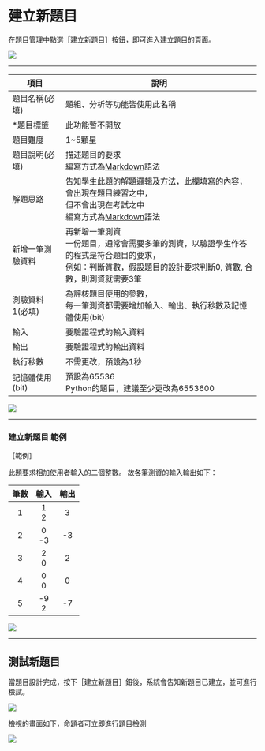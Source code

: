 # 建立新題目 #

在題目管理中點選［建立新題目］按鈕，即可進入建立題目的頁面。

![](/assets/cjmd02教師主控台-01-題目管理-00.png)

---

|項目                            |說明                              |
|-------------------------------|----------------------------------|
|題目名稱(必填)  |題組、分析等功能皆使用此名稱|
|*題目標籤       |此功能暫不開放|
|題目難度       |1~5顆星|
|題目說明(必填)  |描述題目的要求<br>編寫方式為[Markdown](http://markdown.tw/)語法|
|解題思路       |告知學生此題的解題邏輯及方法，此欄填寫的內容，會出現在題目練習之中，<br>但不會出現在考試之中<br>編寫方式為[Markdown](http://markdown.tw/)語法|
|新增一筆測驗資料|再新增一筆測資<br>一份題目，通常會需要多筆的測資，以驗證學生作答的程式是符合題目的要求，<br>例如：判斷質數，假設題目的設計要求判斷0, 質數, 合數，則測資就需要3筆|
|測驗資料1(必填)|為評核題目使用的參數，<br>每一筆測資都需要增加輸入、輸出、執行秒數及記憶體使用(bit)|
|輸入          |要驗證程式的輸入資料|
|輸出          |要驗證程式的輸出資料|
|執行秒數       |不需更改，預設為1秒|
|記憶體使用(bit)|預設為65536<br>Python的題目，建議至少更改為6553600|

![](/assets/cjmd02教師主控台-01-題目管理-01建立新題目-01.png)

---

### 建立新題目 範例 ###

［範例］

此題要求相加使用者輸入的二個整數。
故各筆測資的輸入輸出如下：

|筆數  |輸入   |輸出  |
| :--: | :--: | :--: |
|1    |1<br>2  |3    |
|2    |0<br>-3 |-3   |
|3    |2<br>0  |2    |
|4    |0<br>0  |0    |
|5    |-9<br>2 |-7   |


![](/assets/cjmd02教師主控台-01-題目管理-01建立新題目-02.png)

---

## 測試新題目 ##

當題目設計完成，按下［建立新題目］鈕後，系統會告知新題目已建立，並可進行檢試。

![](/assets/cjmd02教師主控台-01-題目管理-01建立新題目-03.png)

檢視的畫面如下，命題者可立即進行題目檢測

![](/assets/cjmd02教師主控台-01-題目管理-01建立新題目-05.png)

